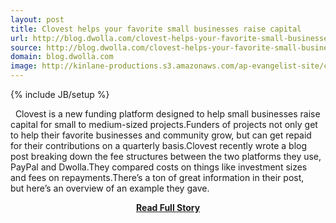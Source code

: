 ```yaml
---
layout: post
title: Clovest helps your favorite small businesses raise capital
url: http://blog.dwolla.com/clovest-helps-your-favorite-small-businesses-raise-capital/
source: http://blog.dwolla.com/clovest-helps-your-favorite-small-businesses-raise-capital/
domain: blog.dwolla.com
image: http://kinlane-productions.s3.amazonaws.com/ap-evangelist-site/curated/screenshots/7444_blog_dwolla_com.png
---
```

{% include JB/setup %}<p>  Clovest is a new funding platform designed to help small businesses raise capital for small to medium-sized projects.Funders of projects not only get to help their favorite businesses and community grow, but can get repaid for their contributions on a quarterly basis.Clovest recently wrote a blog post breaking down the fee structures between the two platforms they use, PayPal and Dwolla.They compared costs on things like investment sizes and fees on repayments.There’s a ton of great information in their post, but here’s an overview of an example they gave.</p>
<center><p><a href="http://blog.dwolla.com/clovest-helps-your-favorite-small-businesses-raise-capital/" style='padding:25px; font-sze:18px; font-weight: bold;'>Read Full Story</a></p></center>
